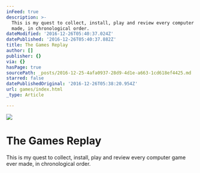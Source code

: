 ```yaml
---
inFeed: true
description: >-
  This is my quest to collect, install, play and review every computer game ever
  made, in chronological order.
dateModified: '2016-12-26T05:40:37.024Z'
datePublished: '2016-12-26T05:40:37.882Z'
title: The Games Replay
author: []
publisher: {}
via: {}
hasPage: true
sourcePath: _posts/2016-12-25-4afa0937-28d9-4d1e-a663-1cd618ef4425.md
starred: false
datePublishedOriginal: '2016-12-26T05:38:20.954Z'
url: games/index.html
_type: Article

---
```

![](https://the-grid-user-content.s3-us-west-2.amazonaws.com/d2d2a2c3-66c0-4109-9f1b-0defe98b7398.jpg)

# The Games Replay

This is my quest to collect, install, play and review every computer game ever made, in chronological order.